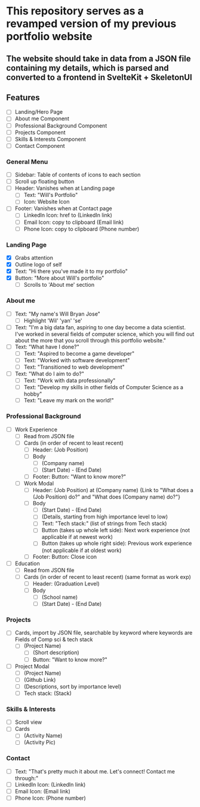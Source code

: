 # This repository serves as a revamped version of my previous portfolio website
## The website should take in data from a JSON file containing my details, which is parsed and converted to a frontend in SvelteKit + SkeletonUI

## Features
- [ ] Landing/Hero Page
- [ ] About me Component
- [ ] Professional Background Component
- [ ] Projects Component
- [ ] Skills & Interests Component
- [ ] Contact Component

### General Menu
- [ ] Sidebar: Table of contents of icons to each section
- [ ] Scroll up floating button
- [ ] Header: Vanishes when at Landing page
    - [ ] Text: "Will's Portfolio"
    - [ ] Icon: Website Icon
- [ ] Footer: Vanishes when at Contact page
    - [ ] LinkedIn Icon: href to (LinkedIn link)
    - [ ] Email Icon: copy to clipboard (Email link)
    - [ ] Phone Icon: copy to clipboard (Phone number)

### Landing Page
- [x] Grabs attention
- [x] Outline logo of self
- [x] Text: "Hi there you've made it to my portfolio"
- [x] Button: "More about Will's portfolio"
    - [ ] Scrolls to 'About me' section

### About me
- [ ] Text: "My name's Will Bryan Jose"
    - [ ] Highlight 'Wil' 'yan' 'se'
- [ ] Text: "I'm a big data fan, aspiring to one day become a data scientist. I've worked in several fields of computer science, which you will find out about the more that you scroll through this portfolio website."
- [ ] Text: "What have I done?"
    - [ ] Text: "Aspired to become a game developer"
    - [ ] Text: "Worked with software development"
    - [ ] Text: "Transitioned to web development"
- [ ] Text: "What do I aim to do?"
    - [ ] Text: "Work with data professionally"
    - [ ] Text: "Develop my skills in other fields of Computer Science as a hobby"
    - [ ] Text: "Leave my mark on the world!"

### Professional Background
- [ ] Work Experience
    - [ ] Read from JSON file
    - [ ] Cards (in order of recent to least recent)
        - [ ] Header: (Job Position)
        - [ ] Body
            - [ ] (Company name)
            - [ ] (Start Date) - (End Date)
        - [ ] Footer: Button: "Want to know more?"
    - [ ] Work Modal
        - [ ] Header: (Job Position) at (Company name) {Link to "What does a (Job Position) do?" and "What does (Company name) do?"}
        - [ ] Body
            - [ ] (Start Date) - (End Date)
            - [ ] (Details, starting from high importance level to low)
            - [ ] Text: "Tech stack:" (list of strings from Tech stack)
            - [ ] Button (takes up whole left side): Next work experience (not applicable if at newest work)
            - [ ] Button (takes up whole right side): Previous work experience (not applicable if at oldest work)
        - [ ] Footer: Button: Close icon
- [ ] Education
    - [ ] Read from JSON file
    - [ ] Cards (in order of recent to least recent) (same format as work exp)
        - [ ] Header: (Graduation Level)
        - [ ] Body
            - [ ] (School name)
            - [ ] (Start Date) - (End Date)

### Projects
- [ ] Cards, import by JSON file, searchable by keyword where keywords are Fields of Comp sci & tech stack
    - [ ] (Project Name)
        - [ ] (Short description)
        - [ ] Button: "Want to know more?"
- [ ] Project Modal
    - [ ] (Project Name)
    - [ ] (Github Link)
    - [ ] (Descriptions, sort by importance level)
    - [ ] Tech stack: (Stack)

### Skills & Interests
- [ ] Scroll view
- [ ] Cards
    - [ ] (Activity Name)
    - [ ] (Activity Pic)

### Contact 
- [ ] Text: "That's pretty much it about me. Let's connect! Contact me through:"
- [ ] LinkedIn Icon: (LinkedIn link)
- [ ] Email Icon: (Email link)
- [ ] Phone Icon: (Phone number)